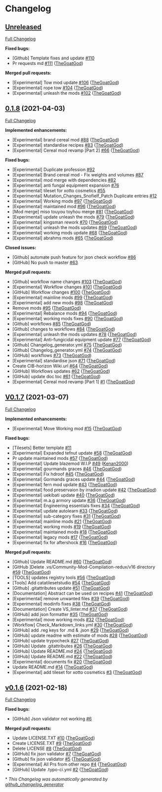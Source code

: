 # Changelog

## [Unreleased](https://github.com/GMC-Modding-Team/Community-Mod-Compilation-redux/tree/HEAD)

[Full Changelog](https://github.com/GMC-Modding-Team/Community-Mod-Compilation-redux/compare/0.1.8...HEAD)

**Fixed bugs:**

- \[Github\] Template fixes and update [\#110](https://github.com/GMC-Modding-Team/Community-Mod-Compilation-redux/issues/110)
- Pr requests md [\#111](https://github.com/GMC-Modding-Team/Community-Mod-Compilation-redux/pull/111) ([TheGoatGod](https://github.com/TheGoatGod))

**Merged pull requests:**

- \[Experimental\] Tow mod update [\#106](https://github.com/GMC-Modding-Team/Community-Mod-Compilation-redux/pull/106) ([TheGoatGod](https://github.com/TheGoatGod))
- \[Experimental\] rope tow [\#104](https://github.com/GMC-Modding-Team/Community-Mod-Compilation-redux/pull/104) ([TheGoatGod](https://github.com/TheGoatGod))
- \[Experimental\] unleash the mods [\#102](https://github.com/GMC-Modding-Team/Community-Mod-Compilation-redux/pull/102) ([TheGoatGod](https://github.com/TheGoatGod))

## [0.1.8](https://github.com/GMC-Modding-Team/Community-Mod-Compilation-redux/tree/0.1.8) (2021-04-03)

[Full Changelog](https://github.com/GMC-Modding-Team/Community-Mod-Compilation-redux/compare/V0.1.7...0.1.8)

**Implemented enhancements:**

- \[Experimental\] brand cereal mod [\#88](https://github.com/GMC-Modding-Team/Community-Mod-Compilation-redux/pull/88) ([TheGoatGod](https://github.com/TheGoatGod))
- \[Experimental\] standardise recipes [\#83](https://github.com/GMC-Modding-Team/Community-Mod-Compilation-redux/pull/83) ([TheGoatGod](https://github.com/TheGoatGod))
- \[Experimental\] Cereal mod revamp \[Part 2\] [\#66](https://github.com/GMC-Modding-Team/Community-Mod-Compilation-redux/pull/66) ([TheGoatGod](https://github.com/TheGoatGod))

**Fixed bugs:**

- \[Experimental\] Duplicate profession  [\#92](https://github.com/GMC-Modding-Team/Community-Mod-Compilation-redux/issues/92)
- \[Experimental\] Brand cereal mod - Fix weights and volumes [\#87](https://github.com/GMC-Modding-Team/Community-Mod-Compilation-redux/issues/87)
- \[Experimental\] mod merge with dependencies [\#82](https://github.com/GMC-Modding-Team/Community-Mod-Compilation-redux/issues/82)
- \[Experimental\] anti fungal equipment expansion  [\#76](https://github.com/GMC-Modding-Team/Community-Mod-Compilation-redux/issues/76)
- \[Experimental\] tileset for xotto cosmetics [\#55](https://github.com/GMC-Modding-Team/Community-Mod-Compilation-redux/issues/55)
- \[Experimental\] Mutation\_Changes\_Snofielf\_Patch Duplicate entries [\#12](https://github.com/GMC-Modding-Team/Community-Mod-Compilation-redux/issues/12)
- \[Experimental\] Working mods [\#97](https://github.com/GMC-Modding-Team/Community-Mod-Compilation-redux/pull/97) ([TheGoatGod](https://github.com/TheGoatGod))
- \[Experimental\] maintained mod [\#96](https://github.com/GMC-Modding-Team/Community-Mod-Compilation-redux/pull/96) ([TheGoatGod](https://github.com/TheGoatGod))
- \[Mod merge\] miso touyou toyhou merge [\#81](https://github.com/GMC-Modding-Team/Community-Mod-Compilation-redux/pull/81) ([TheGoatGod](https://github.com/TheGoatGod))
- \[Experimental\] update unleash the mods [\#79](https://github.com/GMC-Modding-Team/Community-Mod-Compilation-redux/pull/79) ([TheGoatGod](https://github.com/TheGoatGod))
- \[Experimental\] kingsman rework [\#70](https://github.com/GMC-Modding-Team/Community-Mod-Compilation-redux/pull/70) ([TheGoatGod](https://github.com/TheGoatGod))
- \[Experimental\] unleash the mods updates [\#69](https://github.com/GMC-Modding-Team/Community-Mod-Compilation-redux/pull/69) ([TheGoatGod](https://github.com/TheGoatGod))
- \[Experimental\] working mods update [\#68](https://github.com/GMC-Modding-Team/Community-Mod-Compilation-redux/pull/68) ([TheGoatGod](https://github.com/TheGoatGod))
- \[Experimental\] abrahms mods [\#65](https://github.com/GMC-Modding-Team/Community-Mod-Compilation-redux/pull/65) ([TheGoatGod](https://github.com/TheGoatGod))

**Closed issues:**

- \[Github\] automate push feature for json check workflow [\#86](https://github.com/GMC-Modding-Team/Community-Mod-Compilation-redux/issues/86)
- \[GitHub\] No push to master [\#63](https://github.com/GMC-Modding-Team/Community-Mod-Compilation-redux/issues/63)

**Merged pull requests:**

- \[Github\] workflow name changes [\#103](https://github.com/GMC-Modding-Team/Community-Mod-Compilation-redux/pull/103) ([TheGoatGod](https://github.com/TheGoatGod))
- \[Experimental\] Workflow changes [\#101](https://github.com/GMC-Modding-Team/Community-Mod-Compilation-redux/pull/101) ([TheGoatGod](https://github.com/TheGoatGod))
- \[GitHub\] Workflow changes [\#100](https://github.com/GMC-Modding-Team/Community-Mod-Compilation-redux/pull/100) ([TheGoatGod](https://github.com/TheGoatGod))
- \[Experimental\] mainline mods [\#99](https://github.com/GMC-Modding-Team/Community-Mod-Compilation-redux/pull/99) ([TheGoatGod](https://github.com/TheGoatGod))
- \[Experimental\] add new mods [\#98](https://github.com/GMC-Modding-Team/Community-Mod-Compilation-redux/pull/98) ([TheGoatGod](https://github.com/TheGoatGod))
- Remove mods [\#95](https://github.com/GMC-Modding-Team/Community-Mod-Compilation-redux/pull/95) ([TheGoatGod](https://github.com/TheGoatGod))
- \[Experimental\] Rebalance mods [\#94](https://github.com/GMC-Modding-Team/Community-Mod-Compilation-redux/pull/94) ([TheGoatGod](https://github.com/TheGoatGod))
- \[Experimental\] working mods fixes [\#90](https://github.com/GMC-Modding-Team/Community-Mod-Compilation-redux/pull/90) ([TheGoatGod](https://github.com/TheGoatGod))
- \[Github\] workflows [\#85](https://github.com/GMC-Modding-Team/Community-Mod-Compilation-redux/pull/85) ([TheGoatGod](https://github.com/TheGoatGod))
- \[Github\] changes to workflows [\#84](https://github.com/GMC-Modding-Team/Community-Mod-Compilation-redux/pull/84) ([TheGoatGod](https://github.com/TheGoatGod))
- \[Experimental\] unleash the mods updates [\#78](https://github.com/GMC-Modding-Team/Community-Mod-Compilation-redux/pull/78) ([TheGoatGod](https://github.com/TheGoatGod))
- \[Experimental\] Anti-fungicidal equipment update [\#77](https://github.com/GMC-Modding-Team/Community-Mod-Compilation-redux/pull/77) ([TheGoatGod](https://github.com/TheGoatGod))
- \[Github\] Changelog\_generator.yml [\#75](https://github.com/GMC-Modding-Team/Community-Mod-Compilation-redux/pull/75) ([TheGoatGod](https://github.com/TheGoatGod))
- \[Github\] Changelog\_generator.yml [\#74](https://github.com/GMC-Modding-Team/Community-Mod-Compilation-redux/pull/74) ([TheGoatGod](https://github.com/TheGoatGod))
- \[GitHub\] workflows [\#73](https://github.com/GMC-Modding-Team/Community-Mod-Compilation-redux/pull/73) ([TheGoatGod](https://github.com/TheGoatGod))
- \[Experimental\] standardise json [\#71](https://github.com/GMC-Modding-Team/Community-Mod-Compilation-redux/pull/71) ([TheGoatGod](https://github.com/TheGoatGod))
- Create CIB-horizon Wiki.url [\#64](https://github.com/GMC-Modding-Team/Community-Mod-Compilation-redux/pull/64) ([TheGoatGod](https://github.com/TheGoatGod))
- \[GitHub\] Workflows updates [\#62](https://github.com/GMC-Modding-Team/Community-Mod-Compilation-redux/pull/62) ([TheGoatGod](https://github.com/TheGoatGod))
- \[GitHub\] update doc toc [\#61](https://github.com/GMC-Modding-Team/Community-Mod-Compilation-redux/pull/61) ([TheGoatGod](https://github.com/TheGoatGod))
- \[Experimental\] Cereal mod revamp \[Part 1\] [\#1](https://github.com/GMC-Modding-Team/Community-Mod-Compilation-redux/pull/1) ([TheGoatGod](https://github.com/TheGoatGod))

## [V0.1.7](https://github.com/GMC-Modding-Team/Community-Mod-Compilation-redux/tree/V0.1.7) (2021-03-07)

[Full Changelog](https://github.com/GMC-Modding-Team/Community-Mod-Compilation-redux/compare/v0.1.6...V0.1.7)

**Implemented enhancements:**

- \[Experimental\] Move Working mod [\#15](https://github.com/GMC-Modding-Team/Community-Mod-Compilation-redux/pull/15) ([TheGoatGod](https://github.com/TheGoatGod))

**Fixed bugs:**

- \[Tilesets\] Better template [\#11](https://github.com/GMC-Modding-Team/Community-Mod-Compilation-redux/issues/11)
- \[Experimental\] Expanded tefnut update [\#58](https://github.com/GMC-Modding-Team/Community-Mod-Compilation-redux/pull/58) ([TheGoatGod](https://github.com/TheGoatGod))
- Pr update maintained mods [\#57](https://github.com/GMC-Modding-Team/Community-Mod-Compilation-redux/pull/57) ([TheGoatGod](https://github.com/TheGoatGod))
- \[Experimental\] Update blazemod W.I.P [\#49](https://github.com/GMC-Modding-Team/Community-Mod-Compilation-redux/pull/49) ([Kenan2000](https://github.com/Kenan2000))
- \[Experimental\] gourmands graces [\#46](https://github.com/GMC-Modding-Team/Community-Mod-Compilation-redux/pull/46) ([TheGoatGod](https://github.com/TheGoatGod))
- \[Experimental\] Fix hdroof [\#45](https://github.com/GMC-Modding-Team/Community-Mod-Compilation-redux/pull/45) ([TheGoatGod](https://github.com/TheGoatGod))
- \[Experimental\] Gormands graces update [\#44](https://github.com/GMC-Modding-Team/Community-Mod-Compilation-redux/pull/44) ([TheGoatGod](https://github.com/TheGoatGod))
- \[Experimental\] fern mod update [\#43](https://github.com/GMC-Modding-Team/Community-Mod-Compilation-redux/pull/43) ([TheGoatGod](https://github.com/TheGoatGod))
- \[Experimental\] food preservaion by irradion update [\#42](https://github.com/GMC-Modding-Team/Community-Mod-Compilation-redux/pull/42) ([TheGoatGod](https://github.com/TheGoatGod))
- \[Experimental\] uekibati update [\#40](https://github.com/GMC-Modding-Team/Community-Mod-Compilation-redux/pull/40) ([TheGoatGod](https://github.com/TheGoatGod))
- \[Experimental\] m.a.g armory update [\#36](https://github.com/GMC-Modding-Team/Community-Mod-Compilation-redux/pull/36) ([TheGoatGod](https://github.com/TheGoatGod))
- \[Experimental\] Engineering essentials fixes [\#34](https://github.com/GMC-Modding-Team/Community-Mod-Compilation-redux/pull/34) ([TheGoatGod](https://github.com/TheGoatGod))
- \[Experimental\] update autolearn [\#33](https://github.com/GMC-Modding-Team/Community-Mod-Compilation-redux/pull/33) ([TheGoatGod](https://github.com/TheGoatGod))
- \[Experimental\] sub-category fixes [\#31](https://github.com/GMC-Modding-Team/Community-Mod-Compilation-redux/pull/31) ([TheGoatGod](https://github.com/TheGoatGod))
- \[Experimental\] mainline mods [\#21](https://github.com/GMC-Modding-Team/Community-Mod-Compilation-redux/pull/21) ([TheGoatGod](https://github.com/TheGoatGod))
- \[Experimental\] working mods [\#19](https://github.com/GMC-Modding-Team/Community-Mod-Compilation-redux/pull/19) ([TheGoatGod](https://github.com/TheGoatGod))
- \[Experimental\] maintained mods [\#18](https://github.com/GMC-Modding-Team/Community-Mod-Compilation-redux/pull/18) ([TheGoatGod](https://github.com/TheGoatGod))
- \[Experimental\] legacy mods [\#17](https://github.com/GMC-Modding-Team/Community-Mod-Compilation-redux/pull/17) ([TheGoatGod](https://github.com/TheGoatGod))
- \[Experimental\] fix for aftershock [\#16](https://github.com/GMC-Modding-Team/Community-Mod-Compilation-redux/pull/16) ([TheGoatGod](https://github.com/TheGoatGod))

**Merged pull requests:**

- \[Github\] Update README.md [\#60](https://github.com/GMC-Modding-Team/Community-Mod-Compilation-redux/pull/60) ([TheGoatGod](https://github.com/TheGoatGod))
- \[GitHub \]Delete .vs/Community-Mod-Compilation-redux/v16 directory [\#59](https://github.com/GMC-Modding-Team/Community-Mod-Compilation-redux/pull/59) ([TheGoatGod](https://github.com/TheGoatGod))
- \[TOOLS\] updates registry tools [\#56](https://github.com/GMC-Modding-Team/Community-Mod-Compilation-redux/pull/56) ([TheGoatGod](https://github.com/TheGoatGod))
- \[Tools\] Add catatilesetstudio [\#54](https://github.com/GMC-Modding-Team/Community-Mod-Compilation-redux/pull/54) ([TheGoatGod](https://github.com/TheGoatGod))
- \[Github\] .gitattributes update [\#51](https://github.com/GMC-Modding-Team/Community-Mod-Compilation-redux/pull/51) ([TheGoatGod](https://github.com/TheGoatGod))
- \[Documentation\] Abstract can be used on recipes [\#41](https://github.com/GMC-Modding-Team/Community-Mod-Compilation-redux/pull/41) ([TheGoatGod](https://github.com/TheGoatGod))
- \[Experimental\] remove unwanted files [\#39](https://github.com/GMC-Modding-Team/Community-Mod-Compilation-redux/pull/39) ([TheGoatGod](https://github.com/TheGoatGod))
- \[Experimental\] modinfo fixes [\#38](https://github.com/GMC-Modding-Team/Community-Mod-Compilation-redux/pull/38) ([TheGoatGod](https://github.com/TheGoatGod))
- \[Documentation\] Create VS\_linter.md [\#37](https://github.com/GMC-Modding-Team/Community-Mod-Compilation-redux/pull/37) ([TheGoatGod](https://github.com/TheGoatGod))
- \[GitHub\] add json formatter [\#35](https://github.com/GMC-Modding-Team/Community-Mod-Compilation-redux/pull/35) ([TheGoatGod](https://github.com/TheGoatGod))
- \[Experimental\] move working mods [\#32](https://github.com/GMC-Modding-Team/Community-Mod-Compilation-redux/pull/32) ([TheGoatGod](https://github.com/TheGoatGod))
- \[Workflow\] Check\_Markdown\_links.yml [\#30](https://github.com/GMC-Modding-Team/Community-Mod-Compilation-redux/pull/30) ([TheGoatGod](https://github.com/TheGoatGod))
- \[GitHub\] add .reg keys for .md & .json [\#29](https://github.com/GMC-Modding-Team/Community-Mod-Compilation-redux/pull/29) ([TheGoatGod](https://github.com/TheGoatGod))
- \[GitHub\] update readme with estimate of mods [\#28](https://github.com/GMC-Modding-Team/Community-Mod-Compilation-redux/pull/28) ([TheGoatGod](https://github.com/TheGoatGod))
- \[GitHub\] update trypocheck [\#27](https://github.com/GMC-Modding-Team/Community-Mod-Compilation-redux/pull/27) ([TheGoatGod](https://github.com/TheGoatGod))
- \[GitHub\] Update .gitattributes [\#26](https://github.com/GMC-Modding-Team/Community-Mod-Compilation-redux/pull/26) ([TheGoatGod](https://github.com/TheGoatGod))
- \[GitHub\] Update README.md [\#24](https://github.com/GMC-Modding-Team/Community-Mod-Compilation-redux/pull/24) ([TheGoatGod](https://github.com/TheGoatGod))
- \[GitHub\] Update README.md [\#22](https://github.com/GMC-Modding-Team/Community-Mod-Compilation-redux/pull/22) ([TheGoatGod](https://github.com/TheGoatGod))
- \[Experimental\] documents fix [\#20](https://github.com/GMC-Modding-Team/Community-Mod-Compilation-redux/pull/20) ([TheGoatGod](https://github.com/TheGoatGod))
- Update README.md [\#14](https://github.com/GMC-Modding-Team/Community-Mod-Compilation-redux/pull/14) ([TheGoatGod](https://github.com/TheGoatGod))
- \[Experimental\] add tileset for xotto cosmetics [\#3](https://github.com/GMC-Modding-Team/Community-Mod-Compilation-redux/pull/3) ([TheGoatGod](https://github.com/TheGoatGod))

## [v0.1.6](https://github.com/GMC-Modding-Team/Community-Mod-Compilation-redux/tree/v0.1.6) (2021-02-18)

[Full Changelog](https://github.com/GMC-Modding-Team/Community-Mod-Compilation-redux/compare/f0218465fa29ffa7f9cfb99d13822ae0c55bcec5...v0.1.6)

**Fixed bugs:**

- \[GitHub\] Json validator not working [\#6](https://github.com/GMC-Modding-Team/Community-Mod-Compilation-redux/issues/6)

**Merged pull requests:**

- Update LICENSE.TXT [\#10](https://github.com/GMC-Modding-Team/Community-Mod-Compilation-redux/pull/10) ([TheGoatGod](https://github.com/TheGoatGod))
- Create LICENSE.TXT [\#9](https://github.com/GMC-Modding-Team/Community-Mod-Compilation-redux/pull/9) ([TheGoatGod](https://github.com/TheGoatGod))
- Delete LICENSE [\#8](https://github.com/GMC-Modding-Team/Community-Mod-Compilation-redux/pull/8) ([TheGoatGod](https://github.com/TheGoatGod))
- \[GitHub\] fix json validator [\#7](https://github.com/GMC-Modding-Team/Community-Mod-Compilation-redux/pull/7) ([TheGoatGod](https://github.com/TheGoatGod))
- \[Github\] fix json validator [\#5](https://github.com/GMC-Modding-Team/Community-Mod-Compilation-redux/pull/5) ([TheGoatGod](https://github.com/TheGoatGod))
- \[Experimental\] All Prs from other repo [\#4](https://github.com/GMC-Modding-Team/Community-Mod-Compilation-redux/pull/4) ([TheGoatGod](https://github.com/TheGoatGod))
- \[GitHub\] Update .typo-ci.yml [\#2](https://github.com/GMC-Modding-Team/Community-Mod-Compilation-redux/pull/2) ([TheGoatGod](https://github.com/TheGoatGod))



\* *This Changelog was automatically generated by [github_changelog_generator](https://github.com/github-changelog-generator/github-changelog-generator)*
